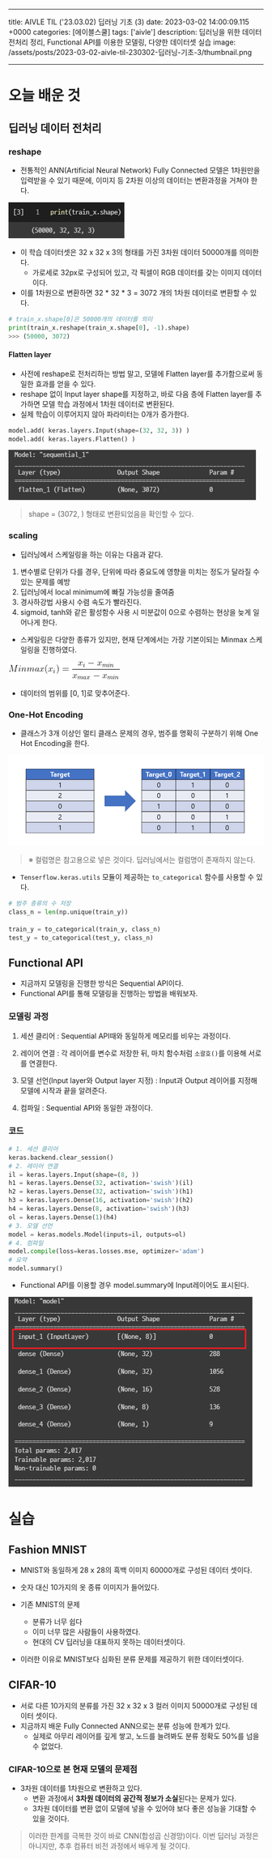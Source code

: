 

---
title: AIVLE TIL ('23.03.02) 딥러닝 기초 (3)
date: 2023-03-02 14:00:09.115 +0000
categories: [에이블스쿨]
tags: ['aivle']
description: 딥러닝을 위한 데이터 전처리 정리, Functional API를 이용한 모델링, 다양한 데이터셋 실습
image: /assets/posts/2023-03-02-aivle-til-230302-딥러닝-기초-3/thumbnail.png

---

# 오늘 배운 것

## 딥러닝 데이터 전처리

### reshape

- 전통적인 ANN(Artificial Neural Network) Fully Connected 모델은 1차원만을 입력받을 수 있기 때문에, 이미지 등 2차원 이상의 데이터는 변환과정을 거쳐야 한다.

![](/assets/posts/2023-03-02-aivle-til-230302-딥러닝-기초-3/img0.png)

- 이 학습 데이터셋은 32 x 32 x 3의 형태를 가진 3차원 데이터 50000개를 의미한다.
    - 가로세로 32px로 구성되어 있고, 각 픽셀이 RGB 데이터를 갖는 이미지 데이터이다.
- 이를 1차원으로 변환하면 32 * 32 * 3 = 3072 개의 1차원 데이터로 변환할 수 있다.

```python
# train_x.shape[0]은 50000개의 데이터를 의미
print(train_x.reshape(train_x.shape[0], -1).shape)
>>> (50000, 3072)
```

#### Flatten layer

- 사전에 reshape로 전처리하는 방법 말고, 모델에 Flatten layer를 추가함으로써 동일한 효과를 얻을 수 있다.
- reshape 없이 Input layer shape를 지정하고, 바로 다음 층에 Flatten layer를 추가하면 모델 학습 과정에서 1차원 데이터로 변환된다.
- 실제 학습이 이루어지지 않아 파라미터는 0개가 증가한다.

```python
model.add( keras.layers.Input(shape=(32, 32, 3)) )
model.add( keras.layers.Flatten() )
```

![](/assets/posts/2023-03-02-aivle-til-230302-딥러닝-기초-3/img1.png)
> shape = (3072, ) 형태로 변환되었음을 확인할 수 있다.

### scaling

- 딥러닝에서 스케일링을 하는 이유는 다음과 같다.

1. 변수별로 단위가 다를 경우, 단위에 따라 중요도에 영향을 미치는 정도가 달라질 수 있는 문제를 예방
2. 딥러닝에서 local minimum에 빠질 가능성을 줄여줌
3. 경사하강법 사용시 수렴 속도가 빨라진다.
4. sigmoid, tanh와 같은 활성함수 사용 시 미분값이 0으로 수렴하는 현상을 늦게 일어나게 한다.

- 스케일링은 다양한 종류가 있지만, 현재 단계에서는 가장 기본이되는 Minmax 스케일링을 진행하였다.

![](/assets/posts/2023-03-02-aivle-til-230302-딥러닝-기초-3/img2.png)

- 데이터의 범위를 [0, 1]로 맞추어준다.

### One-Hot Encoding

- 클래스가 3개 이상인 멀티 클래스 문제의 경우, 범주를 명확히 구분하기 위해 One Hot Encoding을 한다.

![](/assets/posts/2023-03-02-aivle-til-230302-딥러닝-기초-3/img3.png)
> ※ 컬럼명은 참고용으로 넣은 것이다. 딥러닝에서는 컬럼명이 존재하지 않는다.

- `Tenserflow.keras.utils` 모듈이 제공하는 `to_categorical` 함수를 사용할 수 있다.

```python
# 범주 종류의 수 저장
class_n = len(np.unique(train_y))

train_y = to_categorical(train_y, class_n)
test_y = to_categorical(test_y, class_n)
```

## Functional API

- 지금까지 모델링을 진행한 방식은 Sequential API이다.
- Functional API를 통해 모델링을 진행하는 방법을 배워보자.

### 모델링 과정

1. 세션 클리어 : Sequential API때와 동일하게 메모리를 비우는 과정이다.

2. 레이어 연결 : 각 레이어를 변수로 저장한 뒤, 마치 함수처럼 `소괄호()`를 이용해 서로를 연결한다.

3. 모델 선언(Input layer와 Output layer 지정) : Input과 Output 레이어를 지정해 모델에 시작과 끝을 알려준다.

4. 컴파일 : Sequential API와 동일한 과정이다.

### 코드

```python
# 1. 세션 클리어
keras.backend.clear_session()
# 2. 레이어 연결
il = keras.layers.Input(shape=(8, ))
h1 = keras.layers.Dense(32, activation='swish')(il)
h2 = keras.layers.Dense(32, activation='swish')(h1)
h3 = keras.layers.Dense(16, activation='swish')(h2)
h4 = keras.layers.Dense(8, activation='swish')(h3)
ol = keras.layers.Dense(1)(h4)
# 3. 모델 선언
model = keras.models.Model(inputs=il, outputs=ol)
# 4. 컴파일
model.compile(loss=keras.losses.mse, optimizer='adam')
# 요약
model.summary()
```

- Functional API를 이용할 경우 model.summary에 Input레이어도 표시된다.

![](/assets/posts/2023-03-02-aivle-til-230302-딥러닝-기초-3/img4.png)

# 실습

## Fashion MNIST 

- MNIST와 동일하게 28 x 28의 흑백 이미지 60000개로 구성된 데이터 셋이다.
- 숫자 대신 10가지의 옷 종류 이미지가 들어있다.


- 기존 MNIST의 문제
    - 분류가 너무 쉽다
    - 이미 너무 많은 사람들이 사용하였다.
    - 현대의 CV 딥러닝을 대표하지 못하는 데이터셋이다.
    

- 이러한 이유로 MNIST보다 심화된 분류 문제를 제공하기 위한 데이터셋이다.

## CIFAR-10

- 서로 다른 10가지의 분류를 가진 32 x 32 x 3 컬러 이미지 50000개로 구성된 데이터 셋이다.
- 지금까지 배운 Fully Connected ANN으로는 분류 성능에 한계가 있다.
    - 실제로 아무리 레이어를 깊게 쌓고, 노드를 늘려봐도 분류 정확도 50%를 넘을 수 없었다.
    
    
### CIFAR-10으로 본 현재 모델의 문제점

- 3차원 데이터를 1차원으로 변환하고 있다.
    - 변환 과정에서 **3차원 데이터의 공간적 정보가 소실**된다는 문제가 있다.
    - 3차원 데이터를 변환 없이 모델에 넣을 수 있어야 보다 좋은 성능을 기대할 수 있을 것이다.
    
> 이러한 한계를 극복한 것이 바로 CNN(합성곱 신경망)이다.
> 이번 딥러닝 과정은 아니지만, 추후 컴퓨터 비전 과정에서 배우게 될 것이다.

        